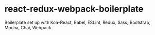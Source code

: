 # react-redux-webpack-boilerplate
Boilerplate set up with Koa-React, Babel, ESLint, Redux, Sass, Bootstrap, Mocha, Chai, Webpack
